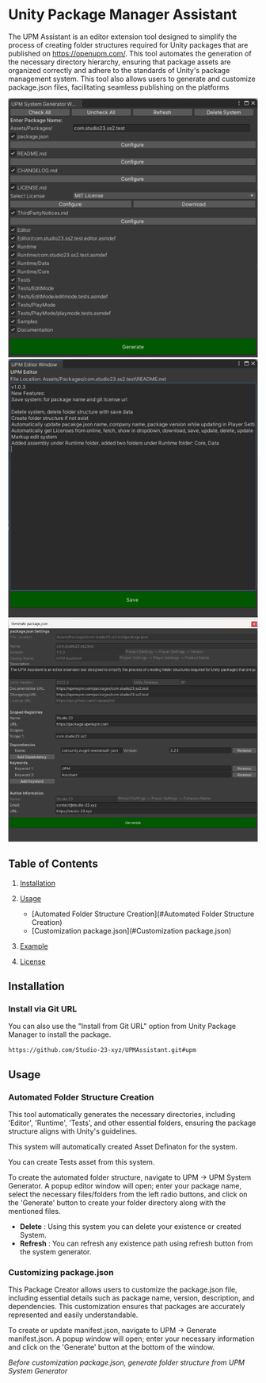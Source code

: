 # Unity Package Manager Assistant

The UPM Assistant is an editor extension tool designed to simplify the process of creating folder structures required for Unity packages that are published on https://openupm.com/. This tool automates the generation of the necessary directory hierarchy, ensuring that package assets are organized correctly and adhere to the standards of Unity's package management system. This tool also allows users to generate and customize package.json files, facilitating seamless publishing on the platforms

![System Generator](Screenshoot/s1.png)
![File Editor](Screenshoot/s2.png)
![Package Json Editor](Screenshoot/s3.png)


## Table of Contents

1. [Installation](#installation)
2. [Usage](#usage)
   - [Automated Folder Structure Creation](#Automated Folder Structure Creation)
   - [Customization package.json](#Customization package.json)

3. [Example](#example)
4. [License](#license)

## Installation

### Install via Git URL
You can also use the "Install from Git URL" option from Unity Package Manager to install the package.
```
https://github.com/Studio-23-xyz/UPMAssistant.git#upm
```
## Usage

### Automated Folder Structure Creation


This tool automatically generates the necessary directories, including 'Editor', 'Runtime', 'Tests', and other essential folders, ensuring the package structure aligns with Unity's guidelines.

This system will automatically created Asset Definaton for the system.

You can create Tests asset from this system.

To create the automated folder structure, navigate to UPM -> UPM System Generator. A popup editor window will open; enter your package name, select the necessary files/folders from the left radio buttons, and click on the 'Generate' button to create your folder directory along with the mentioned files.

* **Delete** : Using this system you can delete your existence or created System. 
* **Refresh** : You can refresh any existence path using refresh button from the system generator.

### Customizing package.json


This Package Creator allows users to customize the package.json file, including essential details such as package name, version, description, and dependencies. This customization ensures that packages are accurately represented and easily understandable.

To create or update manifest.json, navigate to UPM -> Generate manifest.json. A popup window will open; enter your necessary information and click on the 'Generate' button at the bottom of the window.





*Before customization package.json, generate folder structure from UPM System Generator*
 
 
